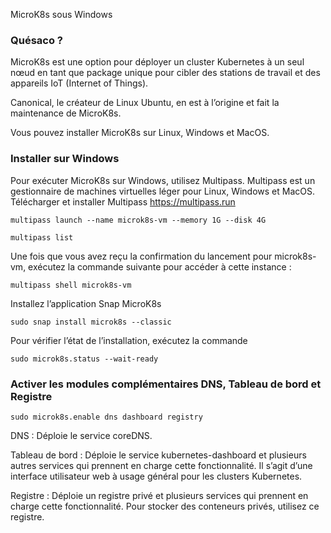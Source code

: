 MicroK8s sous Windows

### Quésaco ?
MicroK8s est une option pour déployer un cluster Kubernetes à un seul nœud en tant que package unique pour cibler des stations de travail et des appareils IoT (Internet of Things).

Canonical, le créateur de Linux Ubuntu, en est à l’origine et fait la maintenance de MicroK8s.

Vous pouvez installer MicroK8s sur Linux, Windows et MacOS.

### Installer sur Windows
Pour exécuter MicroK8s sur Windows, utilisez Multipass. 
Multipass est un gestionnaire de machines virtuelles léger pour Linux, Windows et MacOS.
Télécharger et installer Multipass https://multipass.run
```
multipass launch --name microk8s-vm --memory 1G --disk 4G
```
```
multipass list
```

Une fois que vous avez reçu la confirmation du lancement pour microk8s-vm, exécutez la commande suivante pour accéder à cette instance :
```
multipass shell microk8s-vm
```

Installez l’application Snap MicroK8s
```
sudo snap install microk8s --classic
```

Pour vérifier l’état de l’installation, exécutez la commande
```
sudo microk8s.status --wait-ready
```

### Activer les modules complémentaires DNS, Tableau de bord et Registre
```
sudo microk8s.enable dns dashboard registry
```

DNS : Déploie le service coreDNS.

Tableau de bord : Déploie le service kubernetes-dashboard et plusieurs autres services qui prennent en charge cette fonctionnalité. Il s’agit d’une interface utilisateur web à usage général pour les clusters Kubernetes.

Registre : Déploie un registre privé et plusieurs services qui prennent en charge cette fonctionnalité. Pour stocker des conteneurs privés, utilisez ce registre.


